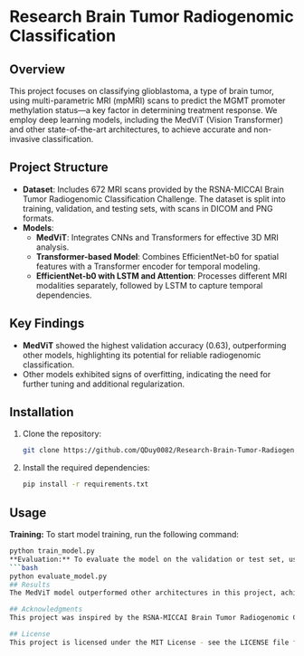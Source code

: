 # Research Brain Tumor Radiogenomic Classification

## Overview
This project focuses on classifying glioblastoma, a type of brain tumor, using multi-parametric MRI (mpMRI) scans to predict the MGMT promoter methylation status—a key factor in determining treatment response. We employ deep learning models, including the MedViT (Vision Transformer) and other state-of-the-art architectures, to achieve accurate and non-invasive classification.

## Project Structure
- **Dataset**: Includes 672 MRI scans provided by the RSNA-MICCAI Brain Tumor Radiogenomic Classification Challenge. The dataset is split into training, validation, and testing sets, with scans in DICOM and PNG formats.
- **Models**:
  - **MedViT**: Integrates CNNs and Transformers for effective 3D MRI analysis.
  - **Transformer-based Model**: Combines EfficientNet-b0 for spatial features with a Transformer encoder for temporal modeling.
  - **EfficientNet-b0 with LSTM and Attention**: Processes different MRI modalities separately, followed by LSTM to capture temporal dependencies.

## Key Findings
- **MedViT** showed the highest validation accuracy (0.63), outperforming other models, highlighting its potential for reliable radiogenomic classification.
- Other models exhibited signs of overfitting, indicating the need for further tuning and additional regularization.

## Installation
1. Clone the repository:
   ```bash
   git clone https://github.com/QDuy0082/Research-Brain-Tumor-Radiogenomic-Classification.git
2. Install the required dependencies:
   ```bash
   pip install -r requirements.txt
## Usage
**Training:** To start model training, run the following command:
   ```bash
   python train_model.py
**Evaluation:** To evaluate the model on the validation or test set, use:
   ```bash
   python evaluate_model.py
## Results
The MedViT model outperformed other architectures in this project, achieving a validation accuracy of 0.63. However, further work is needed to refine the other models, which displayed some overfitting during training.

## Acknowledgments
This project was inspired by the RSNA-MICCAI Brain Tumor Radiogenomic Classification Challenge. Special thanks to Dr. Minh-Triet Tran for his invaluable guidance and to the entire team for their support.

## License
This project is licensed under the MIT License - see the LICENSE file for details.




